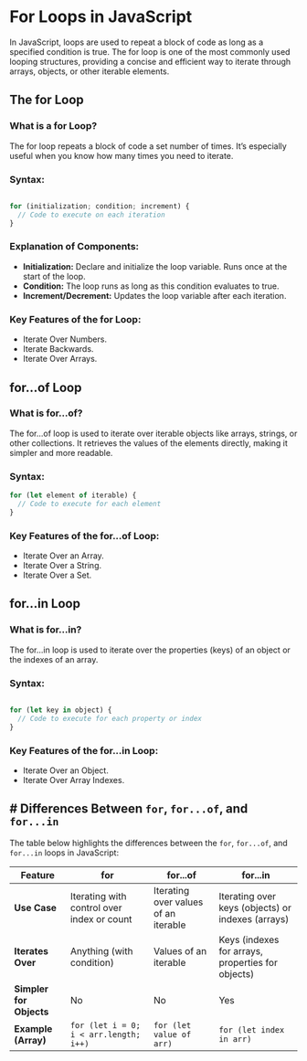 # For Loops in JavaScript

In JavaScript, loops are used to repeat a block of code as long as a specified condition is true. The for loop is one of the most commonly used looping structures, providing a concise and efficient way to iterate through arrays, objects, or other iterable elements.

## The for Loop

### What is a for Loop?

The for loop repeats a block of code a set number of times. It’s especially useful when you know how many times you need to iterate.

### Syntax:

```javascript

for (initialization; condition; increment) {
  // Code to execute on each iteration
}

```

### Explanation of Components:

- **Initialization:** Declare and initialize the loop variable. Runs once at the start of the loop.
- **Condition:** The loop runs as long as this condition evaluates to true.
- **Increment/Decrement:** Updates the loop variable after each iteration.

### Key Features of the for Loop:

- Iterate Over Numbers.
- Iterate Backwards.
- Iterate Over Arrays.
  
## for...of Loop

### What is for...of?

The for...of loop is used to iterate over iterable objects like arrays, strings, or other collections. It retrieves the values of the elements directly, making it simpler and more readable.

### Syntax:

```javascript
for (let element of iterable) {
  // Code to execute for each element
}
```

### Key Features of the for...of Loop:

- Iterate Over an Array.
- Iterate Over a String.
- Iterate Over a Set.

## for...in Loop

### What is for...in?

The for...in loop is used to iterate over the properties (keys) of an object or the indexes of an array.

### Syntax:

```javascript

for (let key in object) {
  // Code to execute for each property or index
}

```

### Key Features of the for...in Loop:

- Iterate Over an Object.
- Iterate Over Array Indexes.

## # Differences Between `for`, `for...of`, and `for...in`

The table below highlights the differences between the `for`, `for...of`, and `for...in` loops in JavaScript:


| **Feature**             | **for**                                    | **for...of**                      | **for...in**                     |
|-------------------------|-----------------------------------------   |------------------------------------|-----------------------------------|
| **Use Case**            | Iterating with control over index or count | Iterating over values of an iterable | Iterating over keys (objects) or indexes (arrays) |
| **Iterates Over**       | Anything (with condition)                  | Values of an iterable              | Keys (indexes for arrays, properties for objects)   |
| **Simpler for Objects** | No                                         | No                                 | Yes                               |
| **Example (Array)**     | `for (let i = 0; i < arr.length; i++)`     | `for (let value of arr)`           | `for (let index in arr)`          |
